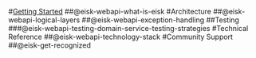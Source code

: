 #[Getting Started](xref:eisk-webapi-get-started)
##@eisk-webapi-what-is-eisk
#Architecture
##@eisk-webapi-logical-layers
##@eisk-webapi-exception-handling
##Testing
###@eisk-webapi-testing-domain-service-testing-strategies
#Technical Reference
##@eisk-webapi-technology-stack
#Community Support
##@eisk-get-recognized
